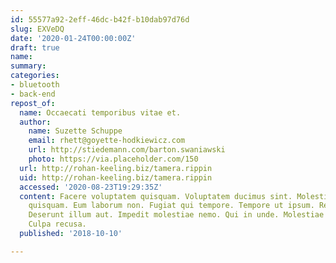 ```yaml
---
id: 55577a92-2eff-46dc-b42f-b10dab97d76d
slug: EXVeDQ
date: '2020-01-24T00:00:00Z'
draft: true
name: 
summary: 
categories:
- bluetooth
- back-end
repost_of:
  name: Occaecati temporibus vitae et.
  author:
    name: Suzette Schuppe
    email: rhett@goyette-hodkiewicz.com
    url: http://stiedemann.com/barton.swaniawski
    photo: https://via.placeholder.com/150
  url: http://rohan-keeling.biz/tamera.rippin
  uid: http://rohan-keeling.biz/tamera.rippin
  accessed: '2020-08-23T19:29:35Z'
  content: Facere voluptatem quisquam. Voluptatem ducimus sint. Molestiae perferendis
    quisquam. Eum laborum non. Fugiat qui tempore. Tempore ut ipsum. Rerum aut sunt.
    Deserunt illum aut. Impedit molestiae nemo. Qui in unde. Molestiae iste laborum.
    Culpa recusa.
  published: '2018-10-10'

---
```



